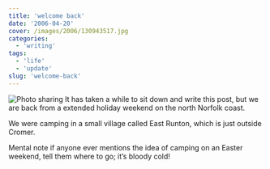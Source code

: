 ```yaml
---
title: 'welcome back'
date: '2006-04-20'
cover: /images/2006/130943517.jpg
categories:
  - 'writing'
tags:
  - 'life'
  - 'update'
slug: 'welcome-back'
---
```


![Photo sharing](/images/2006/130943517.jpg)
It has taken a while to sit down and write this post, but we are back from a extended holiday weekend on the north Norfolk coast.

We were camping in a small village called East Runton, which is just outside Cromer.

Mental note if anyone ever mentions the idea of camping on an Easter weekend, tell them where to go; it’s bloody cold!
